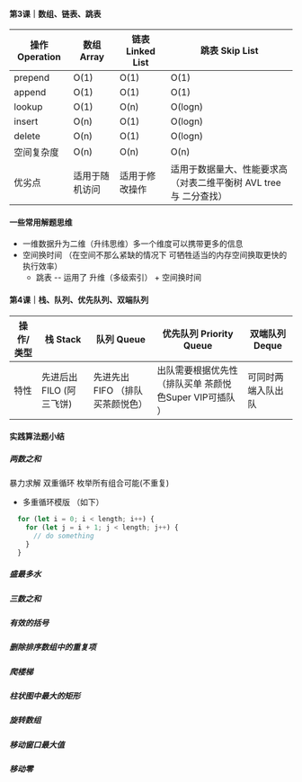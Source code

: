 #### 第3课｜数组、链表、跳表

| 操作 Operation | 数组 Array     | 链表 Linked List | 跳表 Skip List                                                    |
| -------------- | -------------- | ---------------- | ----------------------------------------------------------------- |
| prepend        | O(1)           | O(1)             | O(1)                                                              |
| append         | O(1)           | O(1)             | O(1)                                                              |
| lookup         | O(1)           | O(n)             | O(logn)                                                           |
| insert         | O(n)           | O(1)             | O(logn)                                                           |
| delete         | O(n)           | O(1)             | O(logn)                                                           |
| 空间复杂度     | O(n)           | O(n)             | O(n)                                                              |
| 优劣点         | 适用于随机访问 | 适用于修改操作   | 适用于数据量大、性能要求高（对表二维平衡树 AVL tree 与 二分查找） |

#### 一些常用解题思维

* 一维数据升为二维（升纬思维）多一个维度可以携带更多的信息
* 空间换时间 （在空间不那么紧缺的情况下 可牺牲适当的内存空间换取更快的执行效率）
  * 跳表 -- 运用了 升维（多级索引） + 空间换时间



#### 第4课｜栈、队列、优先队列、双端队列

| 操作/类型 | 栈 Stack                 | 队列 Queue                       | 优先队列 Priority Queue                                  | 双端队列 Deque     |
| --------- | ------------------------ | -------------------------------- | -------------------------------------------------------- | ------------------ |
| 特性      | 先进后出 FILO (阿三飞饼) | 先进先出 FIFO （排队买茶颜悦色） | 出队需要根据优先性 （排队买单 茶颜悦色Super VIP可插队 ） | 可同时两端入队出队 |

#### 实践算法题小结

##### 两数之和

  暴力求解 双重循环 枚举所有组合可能(不重复)
  * 多重循环模版 （如下）
  ```javascript
    for (let i = 0; i < length; i++) {
      for (let j = i + 1; j < length; j++) {
        // do something
      }
    }
  ```


##### 盛最多水

##### 三数之和

##### 有效的括号

##### 删除排序数组中的重复项

##### 爬楼梯

##### 柱状图中最大的矩形

##### 旋转数组

##### 移动窗口最大值

##### 移动零


